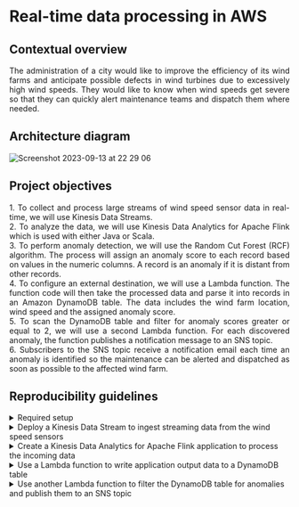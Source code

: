 # Real-time data processing in AWS

## Contextual overview

<p align="justify">
The administration of a city would like to improve the efficiency of its wind farms and anticipate possible defects in wind turbines due to excessively high wind speeds. They would like to know when wind speeds get severe so that they can quickly alert maintenance teams and dispatch them where needed. 
</p>

## Architecture diagram

![Screenshot 2023-09-13 at 22 29 06](https://github.com/martins-jean/Real-time-data-processing-in-AWS/assets/118685801/34804c71-53c0-4691-b73c-9035b3bb2266)

## Project objectives

<p align="justify">
1. To collect and process large streams of wind speed sensor data in real-time, we will use Kinesis Data Streams. <br> 
2. To analyze the data, we will use Kinesis Data Analytics for Apache Flink which is used with either Java or Scala. <br> 
3. To perform anomaly detection, we will use the Random Cut Forest (RCF) algorithm. The process will assign an anomaly score to each record based on values in the numeric columns. A record is an anomaly if it is distant from other records. <br> 
4. To configure an external destination, we will use a Lambda function. The function code will then take the processed data and parse it into records in an Amazon DynamoDB table. The data includes the wind farm location, wind speed and the assigned anomaly score. <br> 
5. To scan the DynamoDB table and filter for anomaly scores greater or equal to 2, we will use a second Lambda function. For each discovered anomaly, the function publishes a notification message to an SNS topic. <br> 
6. Subscribers to the SNS topic receive a notification email each time an anomaly is identified so the maintenance can be alerted and dispatched as soon as possible to the affected wind farm. 
</p>

## Reproducibility guidelines

<details>
  <summary>
    Required setup
  </summary>
  
1. Create a bucket in S3 for the Apache Flink application and use GitHub Desktop to upload the AnomalyDetection.jar file to it. <br>
2. Create an EC2 instance called "Wind Turbine Simulator" with a boto3 script that generates wind speed data. <br>
3. Create an IAM role for Kinesis Data Analytics. <br>
4. Create several AWS Lambda functions using the boto3 scripts I provided. <br>
5. Create a table in DynamoDB named WindDataTable. <br>
6. Create an AnomalyNotification topic in the SNS console.
</details>

<details>
  <summary>
    Deploy a Kinesis Data Stream to ingest streaming data from the wind speed sensors
  </summary>
  
1. Navigate to S3 and inside your kinesis-flink bucket, copy the name of the anomaly detection .jar file and paste it in a text editor. <br>
2. Navigate to the Amazon EC2 dashboard and click on instances (running) and copy the public IPv4 address of the EC2 instance you created earlier. <br>
3. In a new browser tab, paste the address and add /kinesis to it at the end. This opens the wind turbine data simulator. <br>
4. Navigate to Amazon Kinesis and create a provisioned Data Stream named "WindDataStream". <br>
5. Return to the Wind Turbine Data Simulator, type the name of your data stream and start sending the data. <br>
6. In the test data section, review that the data is being generated. <br>
7. Return to the data stream page and click on the data viewer option. <br>
8. Choose the only available shard, latest starting position and click get records. To view incoming data, click next records. If you don't see any records, wait for a few seconds and try again. <br>
9. Create another provisioned Data Stream named "AnomalyDetectionStream".
</details>

<details>
  <summary>
    Create a Kinesis Data Analytics for Apache Flink application to process the incoming data
  </summary>
  
1. On the Kinesis console, click Managed Apache Flink and then create a streaming application: <br>
  - Name: AnomalyDetection. <br>
  - Access to application resources: Choose from IAM roles that Kinesis Data Analytics can assume. <br>
  - Service role: choose the IAM role you created earlier. <br>
  - Templates: Development. <br> <br>
  
2. At the top of the application page, click configure: <br>
  - Amazon S3 bucket: click Browse and choose the kinesis-flink bucket you created earlier. <br>
  - Path to S3 object: AnomalyDetection.jar. <br>
  - Access to application resources: Choose from IAM roles that Kinesis Data Analytics can assume. <br>
  - Service role: choose the IAM role you created earlier. <br>
  - Under Runtime properties: click add item: <br>
    - Group ID: project. <br>
    - Key: inputStreamName. <br>
    - Value: WindDataStream. <br> <br>
    
  - Add another item: <br>
    - Group ID: project. <br>
    - Key: ouputStreamName. <br>
    - Value: AnomalyDetectionStream. <br> <br>
  
  - Add another item: <br>
    - Group ID: project. <br>
    - Key: region. <br>
    - Value: us-east-1. <br> 
  - Click run to start the application with the latest snapshot. <br>
  
3. Return to the Wind Turbine Data Simulator and under "Wind Speed Data Set" click start and review to ensure data is being generated. <br>
4. Click on the AnomalyDetectionStream on the Kinesis page. <br>
5. Under data viewer, choose the only shard available, the latest starting position, get records and then next records to review the data. <br>
6. Start the "Wind Speed Anomaly Data Set" and review it to ensure the simulator is producing anomaly data.
</details>

<details>
  <summary>
    Use a Lambda function to write application output data to a DynamoDB table
  </summary>
  
1. Go to the AWS Lambda console and click on the AnalyticsDestinationFunction. The function accepts the wind data from analytics application destination stream in JSON format and parses it to store it in a DynamoDB table. <br>
2. In the function overview section, click add trigger: <br>
  
  - Choose kinesis. <br>
  - Select the AnomalyDetectionStream in the drop-down menu. <br>
  - Review that "Activate trigger" is checked and click add. <br>

3. Navigate to the DynamoDB console and under tables, choose the WindDataTable and click explore table items. <br>
4. In the items returned section, click the expand option. <br>
5. In the information alert, click on retrieve next page. <br>
6. Click on the anomaly score column and you will see it in descending order. Review to ensure that three anomalies are listed at the top. <br>
</details>

<details>
  <summary>
    Use another Lambda function to filter the DynamoDB table for anomalies and publish them to an SNS topic
  </summary>
<br> <br>
1. Navigate to the SNS console and under topics, click on AnomalyNotification. <br>
2. Scroll to the subscriptions tab and create a subscription: <br>
  
  - Protocol: email. <br>
  - Endpoint: type a valid email address you can access. You will receive an email to confirm the subscription. <br>
  
3. Navigate to the Lambda console and click on the AnomalyMessageDeliveryFunction. This function runs a scan on the WindDataTable and filters the results according to the anomaly score. If the score is higher or equal to 2, it adds the location and wind speed for that item to an SNS message and publishes it to the AnomalyNotification SNS topic. 
</details>
